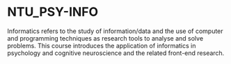 # NTU_PSY-INFO
 Informatics refers to the study of information/data and the use of computer and programming techniques as research tools to analyse and solve problems. This course introduces the application of informatics in psychology and cognitive neuroscience and the related front-end research.
